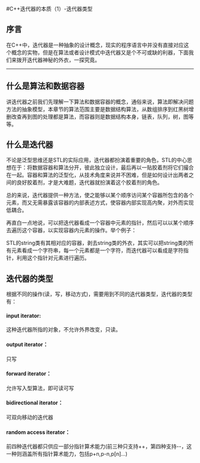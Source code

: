 #C++迭代器的本质（1）-迭代器类型
## 序言
在C++中，迭代器是一种抽象的设计概念，现实的程序语言中并没有直接对应这个概念的实物，但是在算法或者设计模式中迭代器又是个不可或缺的利器，下面我们来拨开迭代器神秘的外衣，一探究竟。
***
## 什么是算法和数据容器
讲迭代器之前我们先理解一下算法和数据容器的概念，通俗来说，算法即解决问题方法的抽象模型，本章节的算法范围主要是数据结构算法，从数组排序到红黑树增删改查再到图的处理都是算法，而容器则是数据结构本身，链表，队列，树，图等等。

## 什么是迭代器  
不论是泛型思维还是STL的实际应用，迭代器都扮演着重要的角色，STL的中心思想在于：将数据容器和算法分开，彼此独立设计，最后再以一贴胶着剂将它们撮合在一起。容器和算法的泛型化，从技术角度来说并不困难，但是如何设计出两者之间的良好胶着剂，才是大难题，迭代器就扮演着这个胶着剂的角色。

总的来说，迭代器提供一种方法，使之能够以某个顺序访问某个容器所包含的各个元素，而又无需暴露该容器的内部表述方式，使容器内部实现高内聚，对外而实现低耦合。

再直白一点地说，可以把迭代器看成一个容器中元素的指针，然后可以以某个顺序去遍历这个容器，以实现容器内元素的操作。举个例子：

STL的string类有其相对应的容器，剥去string类的外衣，其实可以把string类的所有元素看成一个字符串，每一个元素都是一个字符，而迭代器可以看成是字符指针，利用这个指针对元素进行遍历。


## 迭代器的类型 
根据不同的操作(读，写，移动方式)，需要用到不同的迭代器类型，迭代器的类型有：  
#### input iterator:
这种迭代器所指的对象，不允许外界改变，只读。
#### output iterator：
只写
#### forward iterator：
允许写入型算法，即可读可写
#### bidirectional iterator：
可双向移动的迭代器
#### random access iterator：
前四种迭代器都只供应一部分指针算术能力(前三种只支持++，第四种支持--，这一种则涵盖所有指针算术能力，包括p+n,p-n,p[n]...)